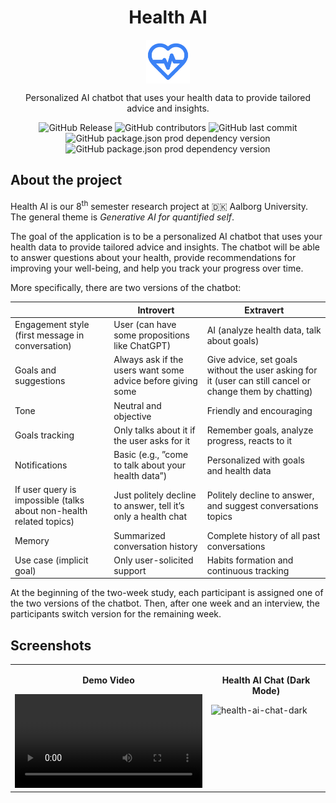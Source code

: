 <p align="center">
    <h1 align="center">Health AI</h1>
    <p align="center">
        <img align="center" width="70" src="./assets/icons/splash-icon.png"/>
    </p>
    <p align="center">
        Personalized AI chatbot that uses your health data to provide tailored advice and insights.
    </p>
</p>

<p align="center">
    <img alt="GitHub Release" src="https://img.shields.io/github/v/release/julien-wff/health-ai">
    <img alt="GitHub contributors" src="https://img.shields.io/github/contributors/julien-wff/health-ai">
    <img alt="GitHub last commit" src="https://img.shields.io/github/last-commit/julien-wff/health-ai">
    <img alt="GitHub package.json prod dependency version" src="https://img.shields.io/github/package-json/dependency-version/julien-wff/health-ai/expo">
    <img alt="GitHub package.json prod dependency version" src="https://img.shields.io/github/package-json/dependency-version/julien-wff/health-ai/react-native">
</p>

## About the project

Health AI is our 8<sup>th</sup> semester research project at 🇩🇰 Aalborg University. The general theme is _Generative
AI for quantified self_.

The goal of the application is to be a personalized AI chatbot that uses your health data to provide tailored advice and
insights. The chatbot will be able to answer questions about your health, provide recommendations for improving your
well-being, and help you track your progress over time.

More specifically, there are two versions of the chatbot:

|                                                                     | Introvert                                                     | Extravert                                                                                                |
|---------------------------------------------------------------------|---------------------------------------------------------------|----------------------------------------------------------------------------------------------------------|
| Engagement style (first message in conversation)                    | User (can have some propositions like ChatGPT)                | AI (analyze health data, talk about goals)                                                               |
| Goals and suggestions                                               | Always ask if the users want some advice before giving some   | Give advice, set goals without the user asking for it (user can still cancel or change them by chatting) |
| Tone                                                                | Neutral and objective                                         | Friendly and encouraging                                                                                 |
| Goals tracking                                                      | Only talks about it if the user asks for it                   | Remember goals, analyze progress, reacts to it                                                           |
| Notifications                                                       | Basic (e.g., ”come to talk about your health data”)           | Personalized with goals and health data                                                                  |
| If user query is impossible (talks about non-health related topics) | Just politely decline to answer, tell it’s only a health chat | Politely decline to answer, and suggest conversations topics                                             |
| Memory                                                              | Summarized conversation history                               | Complete history of all past conversations                                                               |
| Use case (implicit goal)                                            | Only user-solicited support                                   | Habits formation and continuous tracking                                                                 |

At the beginning of the two-week study, each participant is assigned one of the two versions of the chatbot. Then, after
one week and an interview, the participants switch version for the remaining week.

## Screenshots

<table>
  <tr>
    <td valign="top">
      <p align="center"><strong>Demo Video</strong></p>
      <video controls width="300" src="https://github.com/user-attachments/assets/18b93f18-821c-4c60-a1c8-7d67e6586582">
          Your browser does not support the video tag.
      </video>
    </td>
    <td valign="top">
      <p align="center"><strong>Health AI Chat (Dark Mode)</strong></p>
      <img src="https://github.com/user-attachments/assets/4077b14f-4d63-4d5a-ab9b-17ab08e3d428" alt="health-ai-chat-dark" width="300">
    </td>
  </tr>
</table>
